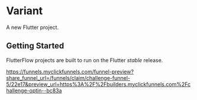 # Variant

A new Flutter project.

## Getting Started

FlutterFlow projects are built to run on the Flutter _stable_ release.


https://funnels.myclickfunnels.com/funnel-preview?share_funnel_url=/funnels/claim/challenge-funnel-5/22e17&preview_url=https%3A%2F%2Fbuilders.myclickfunnels.com%2Fchallenge-optin--bc83a
